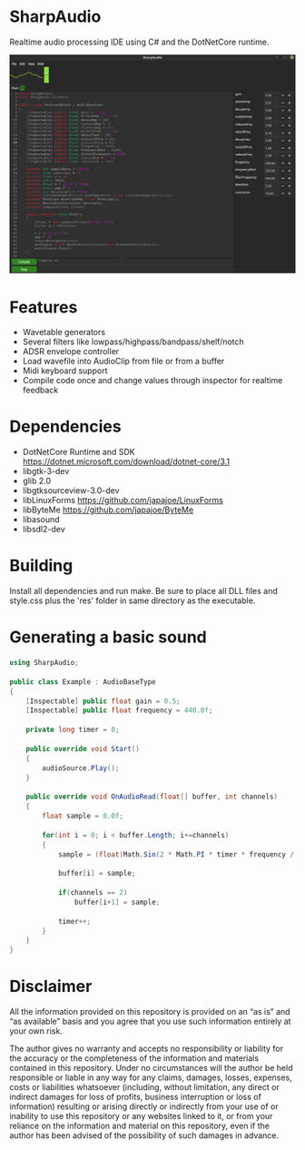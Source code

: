 # SharpAudio
Realtime audio processing IDE using C# and the DotNetCore runtime.

![](SharpAudioPreview.png)

# Features
- Wavetable generators
- Several filters like lowpass/highpass/bandpass/shelf/notch
- ADSR envelope controller
- Load wavefile into AudioClip from file or from a buffer
- Midi keyboard support
- Compile code once and change values through inspector for realtime feedback

# Dependencies
- DotNetCore Runtime and SDK https://dotnet.microsoft.com/download/dotnet-core/3.1
- libgtk-3-dev
- glib 2.0
- libgtksourceview-3.0-dev
- libLinuxForms https://github.com/japajoe/LinuxForms
- libByteMe https://github.com/japajoe/ByteMe
- libasound
- libsdl2-dev

# Building
Install all dependencies and run make. Be sure to place all DLL files and style.css plus the 'res' folder in same directory as the executable.

# Generating a basic sound
```csharp
using SharpAudio;

public class Example : AudioBaseType
{	
	[Inspectable] public float gain = 0.5;
	[Inspectable] public float frequency = 440.0f;

	private long timer = 0;

	public override void Start()
	{
		audioSource.Play();
	}

	public override void OnAudioRead(float[] buffer, int channels)
	{
		float sample = 0.0f;

		for(int i = 0; i < buffer.Length; i+=channels)
		{
			sample = (float)Math.Sin(2 * Math.PI * timer * frequency / 44100) * gain;

			buffer[i] = sample;

			if(channels == 2)
				buffer[i+1] = sample;

			timer++;
		}
	}
}
```

# Disclaimer
All the information provided on this repository is provided on an “as is” and “as available” basis and you agree that you use such information entirely at your own risk.

The author gives no warranty and accepts no responsibility or liability for the accuracy or the completeness of the information and materials contained in this repository. Under no circumstances will the author be held responsible or liable in any way for any claims, damages, losses, expenses, costs or liabilities whatsoever (including, without limitation, any direct or indirect damages for loss of profits, business interruption or loss of information) resulting or arising directly or indirectly from your use of or inability to use this repository or any websites linked to it, or from your reliance on the information and material on this repository, even if the author has been advised of the possibility of such damages in advance.
